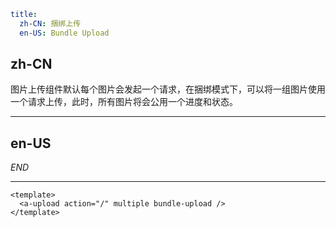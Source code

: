 ```yaml
title:
  zh-CN: 捆绑上传
  en-US: Bundle Upload
```

## zh-CN

图片上传组件默认每个图片会发起一个请求，在捆绑模式下，可以将一组图片使用一个请求上传，此时，所有图片将会公用一个进度和状态。

---

## en-US

$END$

---

```vue
<template>
  <a-upload action="/" multiple bundle-upload />
</template>
```

